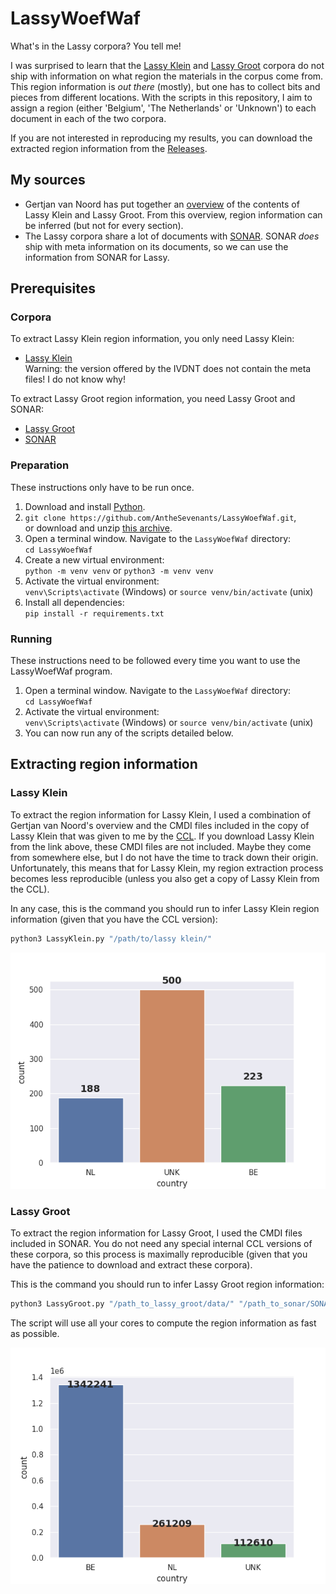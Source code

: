 # LassyWoefWaf
What's in the Lassy corpora? You tell me!

I was surprised to learn that the [Lassy Klein](https://taalmaterialen.ivdnt.org/download/lassy-klein-corpus6/) and [Lassy Groot](https://taalmaterialen.ivdnt.org/download/tstc-lassy-groot-corpus/) corpora do not ship with information on what region the materials in the corpus come from. This region information is *out there* (mostly), but one has to collect bits and pieces from different locations. With the scripts in this repository, I aim to assign a region (either 'Belgium', 'The Netherlands' or 'Unknown') to each document in each of the two corpora.

If you are not interested in reproducing my results, you can download the extracted region information from the [Releases](https://github.com/AntheSevenants/LassyWoefWaf/releases).

## My sources

* Gertjan van Noord has put together an [overview](http://www.let.rug.nl/~vannoord/Lassy/Lassy-Klein-Groot.txt) of the contents of Lassy Klein and Lassy Groot. From this overview, region information can be inferred (but not for every section).
* The Lassy corpora share a lot of documents with [SONAR](https://taalmaterialen.ivdnt.org/download/tstc-sonar-corpus/). SONAR *does* ship with meta information on its documents, so we can use the information from SONAR for Lassy.

## Prerequisites

### Corpora

To extract Lassy Klein region information, you only need Lassy Klein:

* [Lassy Klein](https://taalmaterialen.ivdnt.org/download/lassy-klein-corpus6/)  
    Warning: the version offered by the IVDNT does not contain the meta files! I do not know why!

To extract Lassy Groot region information, you need Lassy Groot and SONAR:

* [Lassy Groot](https://taalmaterialen.ivdnt.org/download/tstc-lassy-groot-corpus/)
* [SONAR](https://taalmaterialen.ivdnt.org/download/tstc-sonar-corpus/)

### Preparation

These instructions only have to be run once.

1. Download and install [Python](https://www.python.org/).
2. `git clone https://github.com/AntheSevenants/LassyWoefWaf.git`,   
    or download and unzip [this archive](https://github.com/AntheSevenants/LassyWoefWaf/archive/refs/heads/main.zip).
3. Open a terminal window. Navigate to the `LassyWoefWaf` directory:  
    `cd LassyWoefWaf`
4. Create a new virtual environment:  
    `python -m venv venv` or `python3 -m venv venv`
5. Activate the virtual environment:  
    `venv\Scripts\activate` (Windows) or `source venv/bin/activate` (unix)
6. Install all dependencies:  
    `pip install -r requirements.txt`

### Running

These instructions need to be followed every time you want to use the LassyWoefWaf program.

1. Open a terminal window. Navigate to the `LassyWoefWaf` directory:  
    `cd LassyWoefWaf`
2. Activate the virtual environment:  
    `venv\Scripts\activate` (Windows) or `source venv/bin/activate` (unix)
3. You can now run any of the scripts detailed below.

## Extracting region information

### Lassy Klein

To extract the region information for Lassy Klein, I used a combination of Gertjan van Noord's overview and the CMDI files included in the copy of Lassy Klein that was given to me by the [CCL](https://www.arts.kuleuven.be/ling/ccl). If you download Lassy Klein from the link above, these CMDI files are not included. Maybe they come from somewhere else, but I do not have the time to track down their origin. Unfortunately, this means that for Lassy Klein, my region extraction process becomes less reproducible (unless you also get a copy of Lassy Klein from the CCL).

In any case, this is the command you should run to infer Lassy Klein region information (given that you have the CCL version):

```bash
python3 LassyKlein.py "/path/to/lassy klein/"
```

![Lassy Klein results](LassyKleinMeta.csv.png)

### Lassy Groot

To extract the region information for Lassy Groot, I used the CMDI files included in SONAR. You do not need any special internal CCL versions of these corpora, so this process is maximally reproducible (given that you have the patience to download and extract these corpora).

This is the command you should run to infer Lassy Groot region information:

```bash
python3 LassyGroot.py "/path_to_lassy_groot/data/" "/path_to_sonar/SONAR500/CMDI/"
```

The script will use all your cores to compute the region information as fast as possible.

![Lassy Groot results](LassyGrootMeta.csv.png)